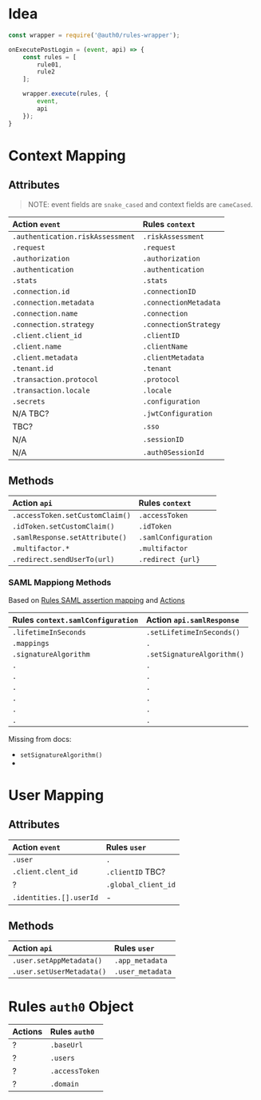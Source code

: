 # Idea

```js
const wrapper = require('@auth0/rules-wrapper');

onExecutePostLogin = (event, api) => {
    const rules = [
        rule01,
        rule2
    ];

    wrapper.execute(rules, {
        event,
        api
    });
}
```

# Context Mapping

## Attributes

> NOTE: event fields are `snake_cased` and context fields are `cameCased`.

| Action `event`                   | Rules `context`       |
|:---------------------------------|:----------------------|
| `.authentication.riskAssessment` | `.riskAssessment`     |
| `.request`                       | `.request`            |
| `.authorization`                 | `.authorization`      |
| `.authentication`                | `.authentication`     |
| `.stats`                         | `.stats`              |
| `.connection.id`                 | `.connectionID`       |
| `.connection.metadata`           | `.connectionMetadata` |
| `.connection.name`               | `.connection`         |
| `.connection.strategy`           | `.connectionStrategy` |
| `.client.client_id`              | `.clientID`           |
| `.client.name`                   | `.clientName`         |
| `.client.metadata`               | `.clientMetadata`     |
| `.tenant.id`                     | `.tenant`             |
| `.transaction.protocol`          | `.protocol`           |           
| `.transaction.locale`            | `.locale`             |
| `.secrets`                       | `.configuration`      |
| N/A TBC?                         | `.jwtConfiguration`   |
| TBC?                             | `.sso`                |
| N/A                              | `.sessionID`          |
| N/A                              | `.auth0SessionId`     |

## Methods

| Action `api`                    | Rules `context`      |
|:--------------------------------|:---------------------|
| `.accessToken.setCustomClaim()` | `.accessToken`       |
| `.idToken.setCustomClaim()`     | `.idToken`           |
| `.samlResponse.setAttribute()`  | `.samlConfiguration` |
| `.multifactor.*`                | `.multifactor`       | 
| `.redirect.sendUserTo(url)`     | `.redirect {url}`    |

### SAML Mappiong Methods

Based
on [Rules SAML assertion mapping](https://auth0.com/docs/authenticate/protocols/saml/saml-configuration/customize-saml-assertions)
and
[Actions](https://auth0.com/docs/customize/actions/flows-and-triggers/login-flow/api-object)

| Rules `context.samlConfiguration` | Action `api.samlResponse`  |
|:----------------------------------|:---------------------------|
| `.lifetimeInSeconds`              | `.setLifetimeInSeconds()`  |
| `.mappings`                       | `.`                        | 
| `.signatureAlgorithm`             | `.setSignatureAlgorithm()` |  
| `.`                               | `.`                        | 
| `.`                               | `.`                        | 
| `.`                               | `.`                        | 
| `.`                               | `.`                        | 
| `.`                               | `.`                        | 
| `.`                               | `.`                        | 

Missing from docs:
* `setSignatureAlgorithm()`
* 

# User Mapping

## Attributes

| Action `event`          | Rules `user`        |
|:------------------------|:--------------------|
| `.user`                 | `.`                 |
| `.client.clent_id`      | `.clientID`  TBC?   |
| ?                       | `.global_client_id` |
| `.identities.[].userId` | -                   | 

## Methods

| Action `api`              | Rules `user`     |
|:--------------------------|:-----------------|
| `.user.setAppMetadata()`  | `.app_metadata`  |
| `.user.setUserMetadata()` | `.user_metadata` |

# Rules `auth0` Object

| Actions | Rules `auth0`  |
|:--------|:---------------|
| ?       | `.baseUrl`     |
| ?       | `.users`       |
| ?       | `.accessToken` |
| ?       | `.domain`      |